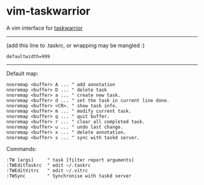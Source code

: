 vim-taskwarrior
===============

A vim interface for [taskwarrior](http://taskwarrior.org)

----

(add this line to .taskrc, or wrapping may be mangled :)

    defaultwidth=999

----

Default map:

```vim
nnoremap <buffer> A ... " add annotation
nnoremap <buffer> D ... " delete task
nnoremap <buffer> a ... " create new task.
nnoremap <buffer> d ... " set the task in current line done.
nnoremap <buffer> <CR>. " show task info.
nnoremap <buffer> m ... " modify current task.
nnoremap <buffer> q ... " quit buffer.
nnoremap <buffer> r ... " clear all completed task.
nnoremap <buffer> u ... " undo last change.
nnoremap <buffer> x ... " delete annotation.
nnoremap <buffer> s ... " sync with taskd server.
```

Commands:
```vim
:TW [args]     " task [filter report arguments]
:TWEditTaskrc  " edit ~/.taskrc
:TWEditVitrc   " edit ~/.vitrc
:TWSync        " Synchronise with taskd server

```

